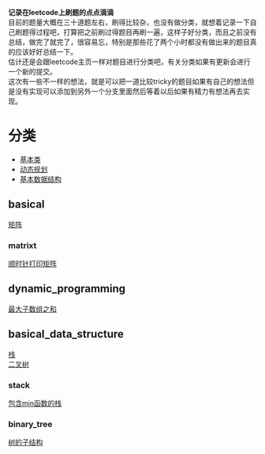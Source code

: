 **记录在leetcode上刷题的点点滴滴**  
目前的题量大概在三十道题左右，刷得比较杂，也没有做分类，就想着记录一下自己刷题得过程吧，打算把之前刷过得题目再刷一遍，这样子好分类，而且之前没有总结，做完了就完了，很容易忘，特别是那些花了两个小时都没有做出来的题目真的应该好好总结一下。  
估计还是会跟leetcode主页一样对题目进行分类吧，有关分类如果有更新会进行一个新的提交。  
这次有一些不一样的想法，就是可以把一道比较tricky的题目如果有自己的想法但是没有实现可以添加到另外一个分支里面然后等着以后如果有精力有想法再去实现。  
# 分类  
* [基本类](#basical)  
* [动态规划](#dynamic_programming)  
* [基本数据结构](#basical_data_structure)  
## basical  
[矩阵](#matrixt)  
### matrixt  
[顺时针打印矩阵](/basical/matrix/clockwiseprintmatrix.md)  
## dynamic_programming     
[最大子数组之和](/dynamic_programming/code/tmsofcsuba.md)  
## basical_data_structure  
[栈](stack)  
[二叉树](binary_tree)  
### stack
[包含min函数的栈](/basicaldatastructure/stack/code/minincluedinstack.md)  
### binary_tree
[树的子结构](/basicaldatastructure/binary_tree/code/substructureoftree.md)  